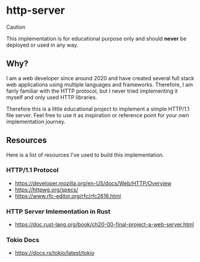 # http-server

> [!CAUTION]
> This implementation is for educational purpose only and should **never** be deployed
> or used in any way.

## Why?

I am a web developer since around 2020 and have created several full stack web applications using
multiple languages and frameworks. Therefore, I am fairly familiar with the HTTP protocol, but I
never tried implementing it myself and only used HTTP libraries.

Therefore this is a little educational project to implement a simple HTTP/1.1 file server. Feel
free to use it as inspiration or reference point for your own implementation journey.

## Resources

Here is a list of resources I've used to build this implementation.

### HTTP/1.1 Protocol

- https://developer.mozilla.org/en-US/docs/Web/HTTP/Overview
- https://httpwg.org/specs/
- https://www.rfc-editor.org/rfc/rfc2616.html

### HTTP Server Imlementation in Rust

- https://doc.rust-lang.org/book/ch20-00-final-project-a-web-server.html

### Tokio Docs

- https://docs.rs/tokio/latest/tokio
